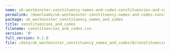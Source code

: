 ```yaml
---
name: uk-westminster-constituency-names-and-codes-constituencies-and-codes
permalink: /downloads/uk-westminster-constituency-names-and-codes-constituencies-and-codes/0
package: uk_westminster_constituency_names_and_codes
title: constituencies_and_codes
filename: constituencies_and_codes.csv
version: '0'
full_version: 0.1.0
file: /data/uk_westminster_constituency_names_and_codes/0/constituencies_and_codes.csv
---
```

